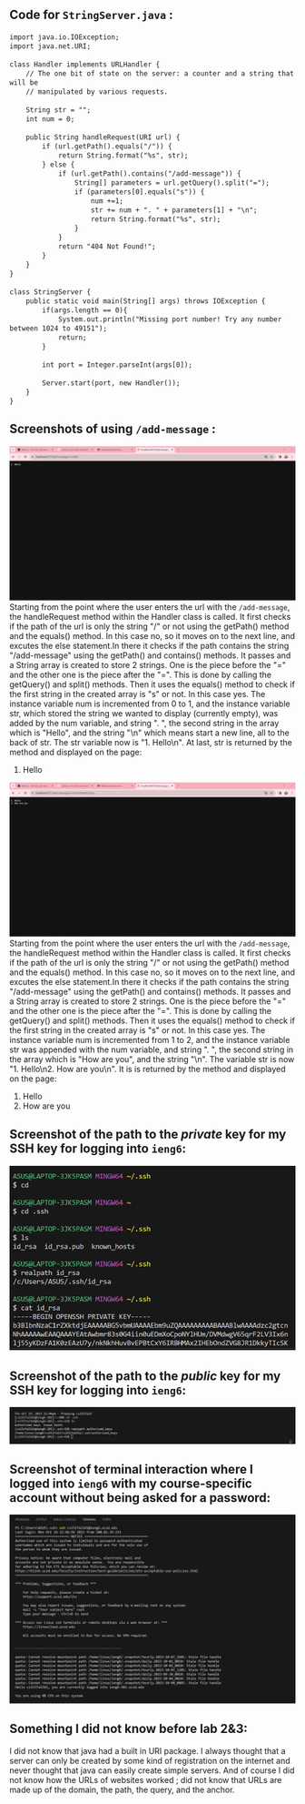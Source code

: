 ##  Code for `StringServer.java` :
```
import java.io.IOException;
import java.net.URI;

class Handler implements URLHandler {
    // The one bit of state on the server: a counter and a string that will be 
    // manipulated by various requests.
    
    String str = "";
    int num = 0;

    public String handleRequest(URI url) {
        if (url.getPath().equals("/")) {
            return String.format("%s", str);
        } else {
            if (url.getPath().contains("/add-message")) {
                String[] parameters = url.getQuery().split("=");
                if (parameters[0].equals("s")) {
                    num +=1;
                    str += num + ". " + parameters[1] + "\n";
                    return String.format("%s", str);
                }
            }
            return "404 Not Found!";
        }
    }
}

class StringServer {
    public static void main(String[] args) throws IOException {
        if(args.length == 0){
            System.out.println("Missing port number! Try any number between 1024 to 49151");
            return;
        }

        int port = Integer.parseInt(args[0]);

        Server.start(port, new Handler());
    }
}
```

##  Screenshots of using `/add-message` :
![Image](screenshot1.png)
Starting from the point where the user enters the url with the `/add-message`, the handleRequest method within the Handler class is called. It first checks if the path of the url is only the string "/" or not using the getPath() method and the equals() method. In this case no, so it moves on to the next line, and excutes the else statement.In there it checks if the path contains the string "/add-message" using the getPath() and contains() methods. It passes and a String array is created to store 2 strings. One is the piece before the "=" and the other one is the piece after the "=". This is done by calling the getQuery() and split() methods. Then it uses the equals() method to check if the first string in the created array is "s" or not. In this case yes. The instance variable num is incremented from 0 to 1, and the instance variable str, which stored the string we wanted to display (currently empty), was added by the num variable, and string ". ", the second string in the array which is "Hello", and the string "\n" which means start a new line, all to the back of str. The str variable now is "1. Hello\n". At last, str is returned by the method and displayed on the page: 
1. Hello

![Image](screenshot2.png)
Starting from the point where the user enters the url with the `/add-message`, the handleRequest method within the Handler class is called. It first checks if the path of the url is only the string "/" or not using the getPath() method and the equals() method. In this case no, so it moves on to the next line, and excutes the else statement.In there it checks if the path contains the string "/add-message" using the getPath() and contains() methods. It passes and a String array is created to store 2 strings. One is the piece before the "=" and the other one is the piece after the "=". This is done by calling the getQuery() and split() methods. Then it uses the equals() method to check if the first string in the created array is "s" or not. In this case yes. The instance variable num is incremented from 1 to 2, and the instance variable str was appended with the num variable, and string ". ", the second string in the array which is "How are you", and the string "\n". The variable str is now "1. Hello\n2. How are you\n". It is is returned by the method and displayed on the page: 
1. Hello
2. How are you

##  Screenshot of the path to the *private* key for my SSH key for logging into `ieng6`:
![Image](screenshot4replace.png)

##  Screenshot of the path to the *public* key for my SSH key for logging into `ieng6`:
![Image](screenshot5.png)

##  Screenshot of terminal interaction where I logged into `ieng6` with my course-specific account without being asked for a password:
![Image](screenshot6.png)

##  Something I did not know before lab 2&3:
I did not know that java had a built in URI package. I always thought that a server can only be created by some kind of registration on the internet and never thought that java can easily create simple servers. And of course I did not know how the URLs of websites worked ; did not know that URLs are made up of the domain, the path, the query, and the anchor.
